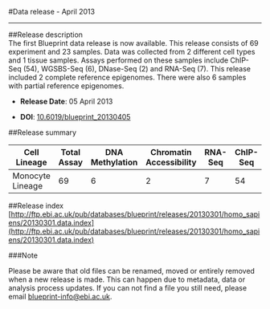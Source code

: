#Data release -  April 2013
***

##Release description      
The first Blueprint data release is now available. This release consists of 69 experiment and 23 samples. Data was collected from 2 different cell types and 1 tissue samples. Assays performed on these samples include ChIP-Seq (54), WGSBS-Seq (6), DNase-Seq (2) and RNA-Seq (7). This release included 2 complete reference epigenomes. There were also 6 samples with partial reference epigenomes.


* **Release Date**: 05 April 2013

* **DOI**: [10.6019/blueprint_20130405](http://dx.doi.org/10.6019/blueprint_20130405)

##Release summary

<div class="table-responsive">
<table summary="BLUEPRINT release 20130301" class="table table-striped">
<thead>
<tr>
<th>Cell Lineage</th>
<th>Total Assay</th>
<th>DNA Methylation</th>
<th>Chromatin Accessibility</th>
<th>RNA-Seq</th>
<th>ChIP-Seq</th>
</thead>
<tbody>
<tr>
<td>Monocyte Lineage</td>
<td>69</td>
<td>6</td>
<td>2</td>
<td>7</td>
<td>54</td>
<tr>
</tbody>
</table> 
</div>

##Release index 
[http://ftp.ebi.ac.uk/pub/databases/blueprint/releases/20130301/homo_sapiens/20130301.data.index](http://ftp.ebi.ac.uk/pub/databases/blueprint/releases/20130301/homo_sapiens/20130301.data.index)


###Note

Please be aware that old files can be renamed, moved or entirely removed when a new release is made. This can happen due to metadata, data or analysis process updates. If you can not find a file you still need, please email <a href='mailto:blueprint-info@ebi.ac.uk'>blueprint-info@ebi.ac.uk</a>.
